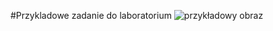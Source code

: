 #Przykladowe zadanie do laboratorium
![przykładowy obraz]([https://th.bing.com/th/id/OIP.hoSGNXMmOMCuiHzHC8SB3gHaEw?w=274&h=180&c=7&r=0&o=5&pid=1.7](https://png.pngtree.com/background/20220217/pngtree-colorful-sports-theme-background-material-image_944423.jpg))
